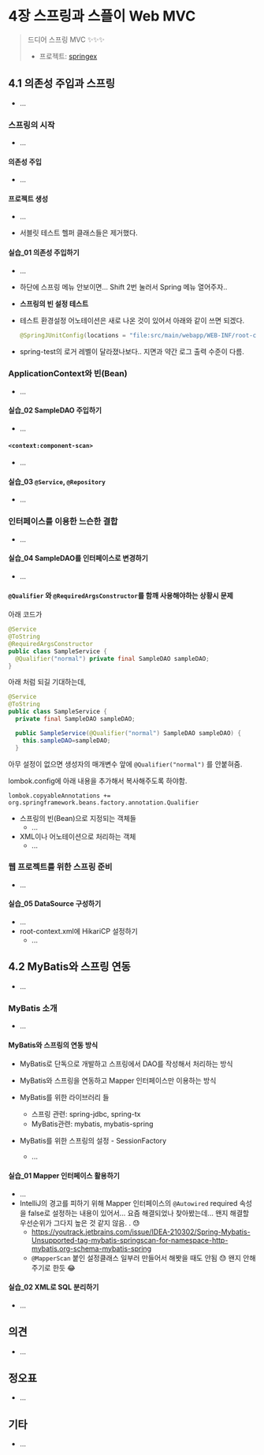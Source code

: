 # 4장 스프링과 스플이 Web MVC

> 드디어 스프링 MVC ✨✨✨
>
> * 프로젝트: [springex](springex)



## 4.1 의존성 주입과 스프링

* ...

### 스프링의 시작

* ...

#### 의존성 주입

* ...

#### 프로젝트 생성

* ...

* 서블릿 테스트 헬퍼 클래스들은 제거했다.

  

#### 실습_01 의존성 주입하기

* ...
* 하단에 스프링 메뉴 안보이면... Shift 2번 눌러서 Spring 메뉴 열어주자..

* **스프링의 빈 설정 테스트**

* 테스트 환경설정 어노테이션은 새로 나온 것이 있어서 아래와 같이 쓰면 되겠다.

  ```java
  @SpringJUnitConfig(locations = "file:src/main/webapp/WEB-INF/root-context.xml")
  ```

* spring-test의 로거 레벨이 달라졌나보다..  지면과 약간 로그 출력 수준이 다름.





### ApplicationContext와 빈(Bean)

* ...



#### 실습_02 SampleDAO 주입하기

* ...

  

#### `<context:component-scan>`

* ...

#### 실습_03 `@Service`, `@Repository`

* ...



### 인터페이스를 이용한 느슨한 결합

* ...

#### 실습_04 SampleDAO를 인터페이스로 변경하기

* ...

#### `@Qualifier` 와 `@RequiredArgsConstructor`를 함깨 사용해야하는 상황시 문제

아래 코드가

```java
@Service
@ToString
@RequiredArgsConstructor
public class SampleService {
  @Qualifier("normal") private final SampleDAO sampleDAO;
}
```

아래 처럼 되길 기대하는데, 

```java
@Service
@ToString
public class SampleService {
  private final SampleDAO sampleDAO;

  public SampleService(@Qualifier("normal") SampleDAO sampleDAO) {
    this.sampleDAO=sampleDAO;
  }
```

아무 설정이 없으면 생성자의 매개변수 앞에 `@Qualifier("normal")`  를 안붙혀줌.

lombok.config에 아래 내용을 추가해서 복사해주도록 하야함.

```
lombok.copyableAnnotations += org.springframework.beans.factory.annotation.Qualifier
```



* 스프링의 빈(Bean)으로 지정되는 객체들
  * ...
* XML이나 어노테이션으로 처리하는 객체
  * ...



### 웹 프로젝트를 위한 스프링 준비

* ...



#### 실습_05 DataSource 구성하기

* ...
* root-context.xml에 HikariCP 설정하기
  * ...





## 4.2 MyBatis와 스프링 연동

* ...

### MyBatis 소개

* ...

#### MyBatis와 스프링의 연동 방식

* MyBatis로 단독으로 개발하고 스프링에서 DAO를 작성해서 처리하는 방식
* MyBatis와 스프링을 연동하고 Mapper 인터페이스만 이용하는 방식



* MyBatis를 위한 라이브러리 들
  * 스프링 관련: spring-jdbc, spring-tx
  * MyBatis관련: mybatis, mybatis-spring



* MyBatis를 위한 스프링의 설정 - SessionFactory
  * ...



#### 실습_01 Mapper 인터페이스 활용하기

* ...
* IntelliJ의 경고를 피하기 위해 Mapper 인터페이스의 `@Autowired` required 속성을 false로 설정하는 내용이 있어서... 요즘 해결되었나 찾아봤는데... 왠지 해결할 우선순위가 그다지 높은 것 같지 않음. . 😓
  * https://youtrack.jetbrains.com/issue/IDEA-210302/Spring-Mybatis-Unsupported-tag-mybatis-springscan-for-namespace-http-mybatis.org-schema-mybatis-spring
  * `@MapperScan` 붙인 설정클래스 일부러 만들어서 해봣을 때도 안됨 😓 왠지 안해주기로 한듯 😂



#### 실습_02 XML로 SQL 분리하기

* ...

  





## 의견

* ...
  
  

## 정오표

* ...



## 기타

* ...